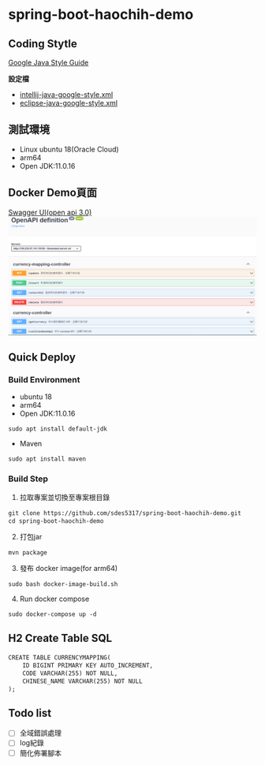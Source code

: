 # spring-boot-haochih-demo
## Coding Stytle
[Google Java Style Guide](https://google.github.io/styleguide/javaguide.html)  

**設定檔**  
- [intellij-java-google-style.xml](https://google.github.io/styleguide/intellij-java-google-style.xml)  
- [eclipse-java-google-style.xml](https://raw.githubusercontent.com/google/styleguide/gh-pages/eclipse-java-google-style.xml)  

## 測試環境  
- Linux ubuntu 18(Oracle Cloud)
- arm64
- Open JDK:11.0.16

## Docker Demo頁面
[Swagger UI(open api 3.0)](http://150.230.57.141:19100/swagger-ui/index.html)
![image](./document/image/swagger.PNG)

## Quick Deploy 
### Build Environment
- ubuntu 18
- arm64
- Open JDK:11.0.16
```
sudo apt install default-jdk
```
- Maven
```
sudo apt install maven
```

### Build Step
1. 拉取專案並切換至專案根目錄
```
git clone https://github.com/sdes5317/spring-boot-haochih-demo.git
cd spring-boot-haochih-demo
```
2. 打包jar
```
mvn package
```
3. 發布 docker image(for arm64)
```
sudo bash docker-image-build.sh
```
4. Run docker compose
```
sudo docker-compose up -d
```

## H2 Create Table SQL
```
CREATE TABLE CURRENCYMAPPING(
    ID BIGINT PRIMARY KEY AUTO_INCREMENT,
    CODE VARCHAR(255) NOT NULL,
    CHINESE_NAME VARCHAR(255) NOT NULL
);
```

## Todo list
- [ ] 全域錯誤處理
- [ ] log紀錄
- [ ] 簡化佈署腳本
